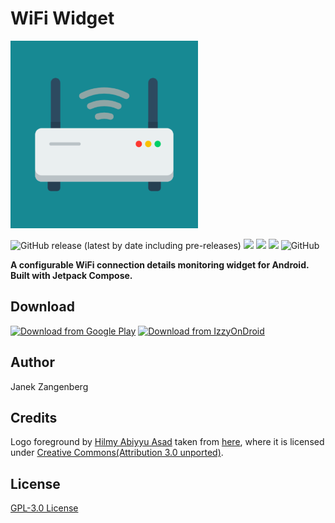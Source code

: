 # WiFi Widget

<img src="assets/logo.png" alt="drawing" width="300"/>

![GitHub release (latest by date including pre-releases)](https://img.shields.io/github/v/release/w2sv/WiFi-Widget?include_prereleases)
![](https://img.shields.io/endpoint?url=https://apt.izzysoft.de/fdroid/api/v1/shield/com.w2sv.wifiwidget)
![](https://img.shields.io/endpoint?color=green&logo=google-play&logoColor=green&url=https%3A%2F%2Fplay.cuzi.workers.dev%2Fplay%3Fi%3Dcom.w2sv.wifiwidget%26l%3DPlay%2520Store%26m%3D%24version)
![](https://img.shields.io/endpoint?color=green&logo=google-play&logoColor=green&url=https%3A%2F%2Fplay.cuzi.workers.dev%2Fplay%3Fi%3Dcom.w2sv.wifiwidget%26l%3DDownloads%26m%3D%24totalinstalls)
![GitHub](https://img.shields.io/github/license/w2sv/WiFi-Widget)

__A configurable WiFi connection details monitoring widget for Android. Built with Jetpack
Compose.__

## Download

[<img src="https://play.google.com/intl/en_us/badges/images/generic/en_badge_web_generic.png" alt="Download from Google Play" height="80">](https://play.google.com/store/apps/details?id=com.w2sv.wifiwidget)
[<img src="https://gitlab.com/IzzyOnDroid/repo/-/raw/master/assets/IzzyOnDroid.png" alt="Download from IzzyOnDroid" height="80">](https://apt.izzysoft.de/fdroid/index/apk/com.w2sv.wifiwidget)

## Author

Janek Zangenberg

## Credits

Logo foreground by [Hilmy Abiyyu Asad](https://freeicons.io/profile/75801) taken
from [here](https://freeicons.io/computer-devices-3/router-wifi-internet-hotspot-icon-487667#),
where it is licensed
under [Creative Commons(Attribution 3.0 unported)](https://creativecommons.org/licenses/by/3.0/).

## License

[GPL-3.0 License](LICENSE)
